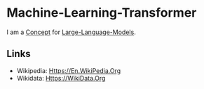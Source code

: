 # Machine-Learning-Transformer

I am a [Concept](600011.md) for [Large-Language-Models](250000041.md).

## Links

- Wikipedia: [Https://En.WikiPedia.Org](https://en.wikipedia.org/wiki/Transformer_(deep_learning_architecture))
- Wikidata: [Https://WikiData.Org](https://wikidata.org/wiki/Q85810444)
